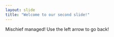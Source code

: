 ```yaml
---
layout: slide
title: "Welcome to our second slide!"
---
```

Mischief managed!
Use the left arrow to go back!
